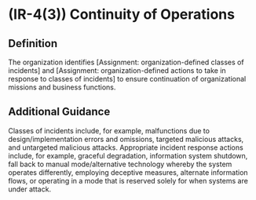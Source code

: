 
# (IR-4(3)) Continuity of Operations

## Definition

The organization identifies [Assignment: organization-defined classes of incidents] and [Assignment: organization-defined actions to take in response to classes of incidents] to ensure continuation of organizational missions and business functions.

## Additional Guidance

Classes of incidents include, for example, malfunctions due to design/implementation errors and omissions, targeted malicious attacks, and untargeted malicious attacks. Appropriate incident response actions include, for example, graceful degradation, information system shutdown, fall back to manual mode/alternative technology whereby the system operates differently, employing deceptive measures, alternate information flows, or operating in a mode that is reserved solely for when systems are under attack.
